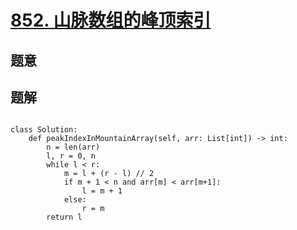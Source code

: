 #  [852. 山脉数组的峰顶索引](https://leetcode.cn/problems/peak-index-in-a-mountain-array/)

## 题意



## 题解



```c++

```



```python3
class Solution:
    def peakIndexInMountainArray(self, arr: List[int]) -> int:
        n = len(arr)
        l, r = 0, n 
        while l < r:
            m = l + (r - l) // 2
            if m + 1 < n and arr[m] < arr[m+1]:
                l = m + 1
            else:
                r = m 
        return l
```


